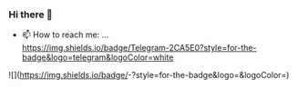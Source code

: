 ### Hi there 👋
- 📫 How to reach me: ...  
https://img.shields.io/badge/Telegram-2CA5E0?style=for-the-badge&logo=telegram&logoColor=white
  
![<Badge Name>](https://img.shields.io/badge/<Badge Text>-<Background Color>?style=for-the-badge&logo=<Icon Name>&logoColor=<Logo Color>)  

<!--
**kuzantiv/kuzantiv** is a ✨ _special_ ✨ repository because its `README.md` (this file) appears on your GitHub profile.

Here are some ideas to get you started:

- 🔭 I’m currently working on ...
- 🌱 I’m currently learning ...
- 👯 I’m looking to collaborate on ...
- 🤔 I’m looking for help with ...
- 💬 Ask me about ...
- 😄 Pronouns: ...
- ⚡ Fun fact: ...
-->
